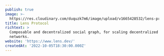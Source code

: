 ```yaml
---
publish: true
image: >-
  https://res.cloudinary.com/duquzk7m6/image/upload/v1665428532/lens-protocol_bxaae6.png
title: Lens Protocol
richtext: >
  Composable and decentralized social graph, for scaling decentralized social
  networks.
website: 'https://www.lens.dev/'
createdAt: '2022-10-05T18:30:00.000Z'
---
```


